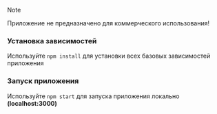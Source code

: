 > [!NOTE]
> Приложение не предназначено для коммерческого использования!

### Установка зависимостей
Используйте ```npm install``` для установки всех базовых зависимостей приложения

### Запуск приложения
Используйте ```npm start``` для запуска приложения локально **(localhost:3000)**

